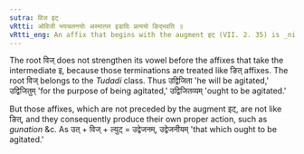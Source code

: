 ```yaml
---
sutra: विज इट्
vRtti: ओविजी भयचलनयोः अस्मात्पर इडादिः प्रत्ययो ङिद्भवति ॥
vRtti_eng: An affix that begins with the augment इट् (VII. 2. 35) is _nit_ after the root _vij_., \"to fear, to move.'
---
```

The root विज् does not strengthen its vowel before the affixes that take the intermediate इ, because those terminations are treated like ङित् affixes. The root विज् belongs to the _Tudadi_ class. Thus उद्विजिता 'he will be agitated,' उद्विजितुम् 'for the purpose of being agitated,' उद्विजितव्यम् 'ought to be agitated.'

But those affixes, which are not preceded by the augment इट्, are not like ङित्, and they consequently produce their own proper action, such as _gunation_ &c. As उत् + विज् + ल्युट् = उद्वेजनम्, उद्वेजनीयम् 'that which ought to be agitated.'
